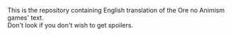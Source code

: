 This is the repository containing English translation of the Ore no Animism games' text.<br>
Don't look if you don't wish to get spoilers.
